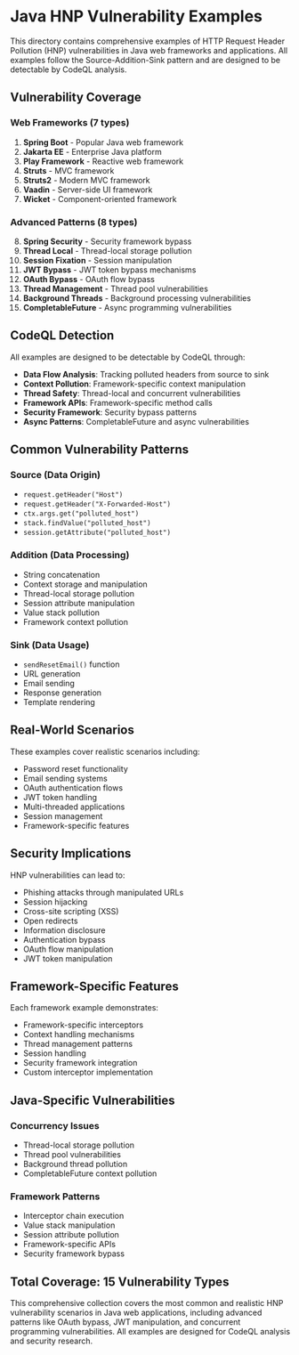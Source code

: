 # Java HNP Vulnerability Examples

This directory contains comprehensive examples of HTTP Request Header Pollution (HNP) vulnerabilities in Java web frameworks and applications. All examples follow the Source-Addition-Sink pattern and are designed to be detectable by CodeQL analysis.

## Vulnerability Coverage

### Web Frameworks (7 types)
1. **Spring Boot** - Popular Java web framework
2. **Jakarta EE** - Enterprise Java platform
3. **Play Framework** - Reactive web framework
4. **Struts** - MVC framework
5. **Struts2** - Modern MVC framework
6. **Vaadin** - Server-side UI framework
7. **Wicket** - Component-oriented framework

### Advanced Patterns (8 types)
8. **Spring Security** - Security framework bypass
9. **Thread Local** - Thread-local storage pollution
10. **Session Fixation** - Session manipulation
11. **JWT Bypass** - JWT token bypass mechanisms
12. **OAuth Bypass** - OAuth flow bypass
13. **Thread Management** - Thread pool vulnerabilities
14. **Background Threads** - Background processing vulnerabilities
15. **CompletableFuture** - Async programming vulnerabilities

## CodeQL Detection

All examples are designed to be detectable by CodeQL through:

- **Data Flow Analysis**: Tracking polluted headers from source to sink
- **Context Pollution**: Framework-specific context manipulation
- **Thread Safety**: Thread-local and concurrent vulnerabilities
- **Framework APIs**: Framework-specific method calls
- **Security Framework**: Security bypass patterns
- **Async Patterns**: CompletableFuture and async vulnerabilities

## Common Vulnerability Patterns

### Source (Data Origin)
- `request.getHeader("Host")`
- `request.getHeader("X-Forwarded-Host")`
- `ctx.args.get("polluted_host")`
- `stack.findValue("polluted_host")`
- `session.getAttribute("polluted_host")`

### Addition (Data Processing)
- String concatenation
- Context storage and manipulation
- Thread-local storage pollution
- Session attribute manipulation
- Value stack pollution
- Framework context pollution

### Sink (Data Usage)
- `sendResetEmail()` function
- URL generation
- Email sending
- Response generation
- Template rendering

## Real-World Scenarios

These examples cover realistic scenarios including:
- Password reset functionality
- Email sending systems
- OAuth authentication flows
- JWT token handling
- Multi-threaded applications
- Session management
- Framework-specific features

## Security Implications

HNP vulnerabilities can lead to:
- Phishing attacks through manipulated URLs
- Session hijacking
- Cross-site scripting (XSS)
- Open redirects
- Information disclosure
- Authentication bypass
- OAuth flow manipulation
- JWT token manipulation

## Framework-Specific Features

Each framework example demonstrates:
- Framework-specific interceptors
- Context handling mechanisms
- Thread management patterns
- Session handling
- Security framework integration
- Custom interceptor implementation

## Java-Specific Vulnerabilities

### Concurrency Issues
- Thread-local storage pollution
- Thread pool vulnerabilities
- Background thread pollution
- CompletableFuture context pollution

### Framework Patterns
- Interceptor chain execution
- Value stack manipulation
- Session attribute pollution
- Framework-specific APIs
- Security framework bypass

## Total Coverage: 15 Vulnerability Types

This comprehensive collection covers the most common and realistic HNP vulnerability scenarios in Java web applications, including advanced patterns like OAuth bypass, JWT manipulation, and concurrent programming vulnerabilities. All examples are designed for CodeQL analysis and security research.

